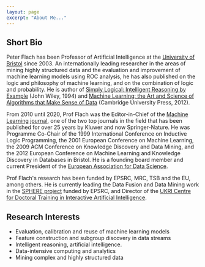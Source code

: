 ```yaml
---
layout: page
excerpt: "About Me..."
---
```


## Short Bio

Peter Flach has been Professor of Artificial Intelligence at the [University of Bristol](http://www.bris.ac.uk) since 2003. An internationally leading researcher in the areas of mining highly structured data and the evaluation and improvement of machine learning models using ROC analysis, he has also published on the logic and philosophy of machine learning, and on the combination of logic and probability. He is author of [Simply Logical: Intelligent Reasoning by Example](https://book.simply-logical.space) (John Wiley, 1994) and [Machine Learning: the Art and Science of Algorithms that Make Sense of Data](http://mlbook.cs.bris.ac.uk) (Cambridge University Press, 2012).

From 2010 until 2020, Prof Flach was the Editor-in-Chief of the [Machine Learning journal](https://www.springer.com/journal/10994), one of the two top journals in the field that has been published for over 25 years by Kluwer and now Springer-Nature. He was Programme Co-Chair of the 1999 International Conference on Inductive Logic Programming, the 2001 European Conference on Machine Learning, the 2009 ACM Conference on Knowledge Discovery and Data Mining, and the 2012 European Conference on Machine Learning and Knowledge Discovery in Databases in Bristol. He is a founding board member and current President of the [European Association for Data Science](https://euads.org). 

Prof Flach's research has been funded by EPSRC, MRC, TSB and the EU, among others. He is currently leading the Data Fusion and Data Mining work in the [SPHERE project](https://irc-sphere.ac.uk) funded by EPSRC, and Director of the [UKRI Centre for Doctoral Training in Interactive Artificial Intelligence](https://www.bristol.ac.uk/cdt/interactive-ai/). 


## Research Interests

- Evaluation, calibration and reuse of machine learning models
- Feature construction and subgroup discovery in data streams
- Intelligent reasoning, artificial intelligence. 
- Data-intensive computing and analytics
- Mining complex and highly structured data
